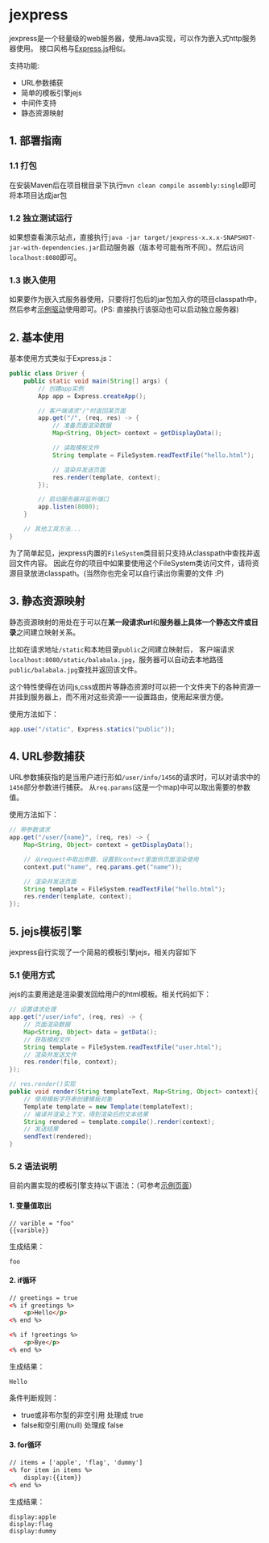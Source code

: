 # jexpress

jexpress是一个轻量级的web服务器，使用Java实现，可以作为嵌入式http服务器使用。
接口风格与[Express.js](http://expressjs.com)相似。

支持功能:
- URL参数捕获
- 简单的模板引擎jejs
- 中间件支持
- 静态资源映射

## 1. 部署指南

### 1.1 打包

在安装Maven后在项目根目录下执行`mvn clean compile assembly:single`即可将本项目达成jar包

### 1.2 独立测试运行

如果想查看演示站点，直接执行`java -jar target/jexpress-x.x.x-SNAPSHOT-jar-with-dependencies.jar`启动服务器（版本号可能有所不同）。然后访问`localhost:8080`即可。

### 1.3 嵌入使用

如果要作为嵌入式服务器使用，只要将打包后的jar包加入你的项目classpath中，然后参考[示例驱动](src/main/java/core/driver/Driver.java)使用即可。(PS: 直接执行该驱动也可以启动独立服务器)


## 2. 基本使用

基本使用方式类似于Express.js：

```java
public class Driver {
	public static void main(String[] args) {
		// 创建app实例
		App app = Express.createApp();

		// 客户端请求"/"时返回某页面
		app.get("/", (req, res) -> {
			// 准备页面渲染数据
			Map<String, Object> context = getDisplayData();

			// 读取模板文件
			String template = FileSystem.readTextFile("hello.html");

			// 渲染并发送页面
			res.render(template, context);
		});

		// 启动服务器并监听端口
		app.listen(8080);
	}

	// 其他工具方法...
}
```

为了简单起见，jexpress内置的`FileSystem`类目前只支持从classpath中查找并返回文件内容。
因此在你的项目中如果要使用这个FileSystem类访问文件，请将资源目录放进classpath。(当然你也完全可以自行读出你需要的文件 :P)

## 3. 静态资源映射

静态资源映射的用处在于可以在**某一段请求url**和**服务器上具体一个静态文件或目录**之间建立映射关系。

比如在请求地址`/static`和本地目录`public`之间建立映射后，
客户端请求`localhost:8080/static/balabala.jpg`，服务器可以自动去本地路径`public/balabala.jpg`查找并返回该文件。

这个特性使得在访问js,css或图片等静态资源时可以把一个文件夹下的各种资源一并挂到服务器上，而不用对这些资源一一设置路由，使用起来很方便。

使用方法如下：
```java
app.use("/static", Express.statics("public"));
```

## 4. URL参数捕获

URL参数捕获指的是当用户进行形如`/user/info/1456`的请求时，可以对请求中的`1456`部分参数进行捕获。
从`req.params`(这是一个map)中可以取出需要的参数值。

使用方法如下：
```java
// 带参数请求
app.get("/user/{name}", (req, res) -> {
	Map<String, Object> context = getDisplayData();

	// 从request中取出参数，设置到context里面供页面渲染使用
	context.put("name", req.params.get("name"));

	// 渲染并发送页面
	String template = FileSystem.readTextFile("hello.html");
	res.render(template, context);
});
```

## 5. jejs模板引擎

jexpress自行实现了一个简易的模板引擎jejs，相关内容如下

### 5.1 使用方式

jejs的主要用途是渲染要发回给用户的html模板。相关代码如下：

```java
// 设置请求处理
app.get("/user/info", (req, res) -> {
	// 页面渲染数据
	Map<String, Object> data = getData();
	// 获取模板文件
	String template = FileSystem.readTextFile("user.html");
	// 渲染并发送文件
	res.render(file, context);
});

// res.render()实现
public void render(String templateText, Map<String, Object> context){
	// 使用模板字符串创建模板对象
	Template template = new Template(templateText);
	// 编译并渲染上下文，得到渲染后的文本结果
	String rendered = template.compile().render(context);
	// 发送结果
	sendText(rendered);
}
```

### 5.2 语法说明

目前内置实现的模板引擎支持以下语法：（可参考[示例页面](src/main/resources/hello.html)）

#### 1. 变量值取出
```
// varible = "foo"
{{varible}}
```
生成结果：
```
foo
```

#### 2. if循环

```html
// greetings = true
<% if greetings %>
	<p>Hello</p>
<% end %>

<% if !greetings %>
	<p>Bye</p>
<% end %>
```
生成结果：
```
Hello
```

条件判断规则：
- true或非布尔型的非空引用 处理成 true
- false和空引用(null) 处理成 false


#### 3. for循环
```html
// items = ['apple', 'flag', 'dummy']
<% for item in items %>
	display:{{item}}
<% end %>
```
生成结果：
```
display:apple
display:flag
display:dummy
```
